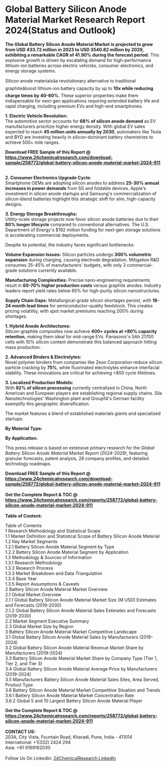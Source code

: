 <h1>Global Battery Silicon Anode Material Market Research Report 2024(Status and Outlook)</h1><p><strong>The Global Battery Silicon Anode Material Market is projected to grow from USD 433.72 million in 2023 to USD 3540.82 million by 2029, exhibiting a remarkable CAGR of 41.90% during the forecast period.</strong> This explosive growth is driven by escalating demand for high-performance lithium-ion batteries across electric vehicles, consumer electronics, and energy storage systems.</p><p>Silicon anode materialsâa revolutionary alternative to traditional graphiteâboost lithium-ion battery capacity by up to <strong>10x while reducing charge times by 40-60%</strong>. These superior properties make them indispensable for next-gen applications requiring extended battery life and rapid charging, including premium EVs and high-end smartphones.</p><p><strong>1. Electric Vehicle Revolution:</strong><br>
The automotive sector accounts for <strong>68% of silicon anode demand</strong> as EV manufacturers prioritize higher energy density. With global EV sales expected to reach <strong>45 million units annually by 2030</strong>, automakers like Tesla and BYD are investing heavily in silicon-dominant battery chemistries to achieve 500+ mile ranges.</p><div><b>Download FREE Sample of this Report @ 
            <a href="https://www.24chemicalresearch.com/download-sample/258772/global-battery-silicon-anode-material-market-2024-911">
            https://www.24chemicalresearch.com/download-sample/258772/global-battery-silicon-anode-material-market-2024-911</a></b></div><br><p><strong>2. Consumer Electronics Upgrade Cycle:</strong><br>
Smartphone OEMs are adopting silicon anodes to address <strong>25-30% annual increases in power demands</strong> from 5G and foldable devices. Apple's investment in silicon anode startups and Samsung's commercialization of silicon-blend batteries highlight this strategic shift for slim, high-capacity designs.</p><p><strong>3. Energy Storage Breakthroughs:</strong><br>
Utility-scale storage projects now favor silicon anode batteries due to their <strong>80% longer lifecycle</strong> compared to conventional alternatives. The U.S. Department of Energy's $192 million funding for next-gen storage solutions is accelerating commercial deployments.</p><p>Despite its potential, the industry faces significant bottlenecks:</p><p><strong>Volume Expansion Issues:</strong> Silicon particles undergo <strong>300% volumetric expansion</strong> during charging, causing electrode degradation. Mitigation R&amp;D consumes 35-45% of manufacturers' budgets, with only 3 commercial-grade solutions currently available.</p><p><strong>Manufacturing Complexities:</strong> Precise nano-engineering requirements result in <strong>60-70% higher production costs</strong> versus graphite anodes. Industry leaders report yield rates below 65% for high-purity silicon nanostructures.</p><p><strong>Supply Chain Gaps:</strong> Metallurgical-grade silicon shortages persist, with <strong>18-24 month lead times</strong> for semiconductor-quality feedstock. This creates pricing volatility, with spot market premiums reaching 200% during shortages.</p><p><strong>1. Hybrid Anode Architectures:</strong><br>
Silicon-graphite composites now achieve <strong>400+ cycles at &gt;80% capacity retention</strong>, making them ideal for mid-range EVs. Panasonic's 5Ah 21700 cells with 10% silicon content demonstrate this balanced approach hitting mass production.</p><p><strong>2. Advanced Binders &amp; Electrolytes:</strong><br>
Novel polymer binders from companies like Zeon Corporation reduce silicon particle cracking by <strong>75%</strong>, while fluorinated electrolytes enhance interfacial stability. These innovations are critical for achieving &gt;800 cycle lifetimes.</p><p><strong>3. Localized Production Models:</strong><br>
With <strong>92% of silicon processing</strong> currently centralized in China, North American and European players are establishing regional supply chains. Sila Nanotechnologies' Washington plant and Group14's German facility exemplify this geographic diversification.</p><p>The market features a blend of established materials giants and specialized startups:</p><p><strong>By Material Type:</strong></p><p><strong>By Application:</strong></p><p>This press release is based on extensive primary research for the <em>Global Battery Silicon Anode Material Market Report (2024-2029)</em>, featuring granular forecasts, patent analysis, 28 company profiles, and detailed technology roadmaps.</p><div><b>Download FREE Sample of this Report @ 
            <a href="https://www.24chemicalresearch.com/download-sample/258772/global-battery-silicon-anode-material-market-2024-911">
            https://www.24chemicalresearch.com/download-sample/258772/global-battery-silicon-anode-material-market-2024-911</a></b></div><br><div><b>Get the Complete Report & TOC @ 
            <a href="https://www.24chemicalresearch.com/reports/258772/global-battery-silicon-anode-material-market-2024-911">
            https://www.24chemicalresearch.com/reports/258772/global-battery-silicon-anode-material-market-2024-911</a></b></div><br>
            <b>Table of Content:</b><p>Table of Contents<br />
1 Research Methodology and Statistical Scope<br />
1.1 Market Definition and Statistical Scope of Battery Silicon Anode Material<br />
1.2 Key Market Segments<br />
1.2.1 Battery Silicon Anode Material Segment by Type<br />
1.2.2 Battery Silicon Anode Material Segment by Application<br />
1.3 Methodology & Sources of Information<br />
1.3.1 Research Methodology<br />
1.3.2 Research Process<br />
1.3.3 Market Breakdown and Data Triangulation<br />
1.3.4 Base Year<br />
1.3.5 Report Assumptions & Caveats<br />
2 Battery Silicon Anode Material Market Overview<br />
2.1 Global Market Overview<br />
2.1.1 Global Battery Silicon Anode Material Market Size (M USD) Estimates and Forecasts (2019-2030)<br />
2.1.2 Global Battery Silicon Anode Material Sales Estimates and Forecasts (2019-2030)<br />
2.2 Market Segment Executive Summary<br />
2.3 Global Market Size by Region<br />
3 Battery Silicon Anode Material Market Competitive Landscape<br />
3.1 Global Battery Silicon Anode Material Sales by Manufacturers (2019-2024)<br />
3.2 Global Battery Silicon Anode Material Revenue Market Share by Manufacturers (2019-2024)<br />
3.3 Battery Silicon Anode Material Market Share by Company Type (Tier 1, Tier 2, and Tier 3)<br />
3.4 Global Battery Silicon Anode Material Average Price by Manufacturers (2019-2024)<br />
3.5 Manufacturers Battery Silicon Anode Material Sales Sites, Area Served, Product Type<br />
3.6 Battery Silicon Anode Material Market Competitive Situation and Trends<br />
3.6.1 Battery Silicon Anode Material Market Concentration Rate<br />
3.6.2 Global 5 and 10 Largest Battery Silicon Anode Material Player</p><div><b>Get the Complete Report & TOC @ 
            <a href="https://www.24chemicalresearch.com/reports/258772/global-battery-silicon-anode-material-market-2024-911">
            https://www.24chemicalresearch.com/reports/258772/global-battery-silicon-anode-material-market-2024-911</a></b></div><br><b>CONTACT US:</b><br>
            203A, City Vista, Fountain Road, Kharadi, Pune, India - 411014<br>
            International: +1(332) 2424 294<br>
            Asia: +91 9169162030 <br><br>
            Follow Us On LinkedIn: <a href="https://www.linkedin.com/company/24chemicalresearch/">24ChemicalResearch LinkedIn</a>